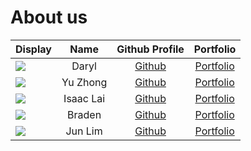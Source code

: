 # About us


| Display                                             |   Name    |             Github Profile             |                                          Portfolio                                           |
|-----------------------------------------------------|:---------:|:--------------------------------------:|:--------------------------------------------------------------------------------------------:|
| ![](https://via.placeholder.com/100.png?text=Photo) |   Daryl   | [Github](https://github.com/thedarie)  | [Portfolio](https://github.com/AY2122S2-CS2113T-T09-1/tp/blob/master/docs/team/thedarie.md)  |
| ![](https://via.placeholder.com/100.png?text=Photo) | Yu Zhong  | [Github](https://github.com/yuzhongng) | [Portfolio](https://github.com/AY2122S2-CS2113T-T09-1/tp/blob/master/docs/team/yuzhongng.md) |
| ![](https://via.placeholder.com/100.png?text=Photo) | Isaac Lai | [Github](https://github.com/laiisaac)  | [Portfolio](https://github.com/AY2122S2-CS2113T-T09-1/tp/blob/master/docs/team/laiisaac.md)  |
| ![](https://via.placeholder.com/100.png?text=Photo) |  Braden   | [Github](https://github.com/BradenTeo) | [Portfolio](https://github.com/AY2122S2-CS2113T-T09-1/tp/blob/master/docs/team/BradenTeo.md) |
| ![](https://via.placeholder.com/100.png?text=Photo) |  Jun Lim  |   [Github](https://github.com/jltha)   |   [Portfolio](https://github.com/AY2122S2-CS2113T-T09-1/tp/blob/master/docs/team/jltha.md)   |


